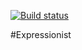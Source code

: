 [![Build status](https://ci.appveyor.com/api/projects/status/7jcyk4bhbupktq43?svg=true)](https://ci.appveyor.com/project/diab0l/dotnet-expressionist)

#Expressionist

